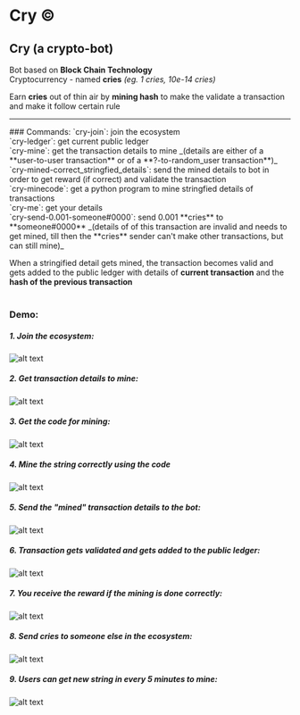 # Cry ©
## Cry (a crypto-bot)

Bot based on **Block Chain Technology**<br>
Cryptocurrency - named **cries** _(eg. 1 cries, 10e-14 cries)_<br>

Earn **cries** out of thin air by **mining hash** to make the validate a transaction and make it follow certain rule
<hr>
### Commands:
`cry-join`: join the ecosystem<br>
`cry-ledger`: get current public ledger<br>
`cry-mine`: get the transaction details to mine _(details are either of a **user-to-user transaction** or of a **?-to-random_user transaction**)_<br>
`cry-mined-correct_stringfied_details`: send the mined details to bot in order to get reward (if correct) and validate the transaction<br>
`cry-minecode`: get a python program to mine stringfied details of transactions<br>
`cry-me`: get your details<br>
`cry-send-0.001-someone#0000`: send 0.001 **cries** to  **someone#0000**  _(details of of this transaction are invalid and needs to get mined, till then the **cries** sender can't make other transactions, but can still mine)_<br>

When a stringified detail gets mined, the transaction becomes valid and gets added to the public ledger with details of **current transaction** and the **hash of the previous transaction**<br>
<br>
### Demo:
##### 1. Join the ecosystem:
![alt text](https://cdn.discordapp.com/attachments/922107628845404190/923637238959575090/Screenshot_2021-12-23_231542.jpg)

##### 2. Get transaction details to mine:
![alt text](https://cdn.discordapp.com/attachments/922107628845404190/923637412582805554/Screenshot_2021-12-23_231622.jpg)

##### 3. Get the code for mining:
![alt text](https://cdn.discordapp.com/attachments/922107628845404190/923639071736229888/unknown.png)

##### 4. Mine the string correctly using the code
![alt text](https://cdn.discordapp.com/attachments/922107628845404190/923637580640165959/Screenshot_2021-12-23_233457.jpg)

##### 5. Send the "mined" transaction details to the bot:
![alt text](https://cdn.discordapp.com/attachments/922107628845404190/923637609488588810/Screenshot_2021-12-23_231753.jpg)

##### 6. Transaction gets validated and gets added to the public ledger:
![alt text](https://cdn.discordapp.com/attachments/922107628845404190/923637653734301726/Screenshot_2021-12-23_232158.jpg)

##### 7. You receive the reward if the mining is done correctly:
![alt text](https://cdn.discordapp.com/attachments/922107628845404190/923637733006651402/Screenshot_2021-12-23_232801.jpg)

##### 8. Send **cries** to someone else in the ecosystem:
![alt text](https://cdn.discordapp.com/attachments/922107628845404190/923637785942958150/Screenshot_2021-12-23_232855.jpg)

##### 9. Users can get new string in every 5 minutes to mine:
![alt text](https://cdn.discordapp.com/attachments/922107628845404190/923637833791602739/Screenshot_2021-12-23_232926.jpg)

